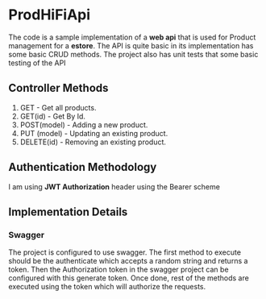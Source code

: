 # ProdHiFiApi

The code is a sample implementation of a **web api** that is used for Product management for a **estore**. The API is quite basic in its implementation has some basic CRUD methods. The project also has unit tests that some basic testing of the API

## Controller Methods

 1. GET - Get all products.
 2. GET(id)  - Get By Id.
 3. POST(model) - Adding a new product.
 4. PUT (model) - Updating an existing product.
 5. DELETE(id)  - Removing an existing product.

## Authentication Methodology

I am using **JWT Authorization** header using the Bearer scheme


## Implementation Details


### Swagger

The project is configured to use swagger. The first method to execute should be the authenticate which accepts a random string and returns a token. Then the Authorization token in the swagger project can be configured with this generate token. Once done, rest of the methods are executed using the token which will authorize the requests.



